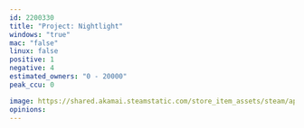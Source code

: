 ```yaml
---
id: 2200330
title: "Project: Nightlight"
windows: "true"
mac: "false"
linux: false
positive: 1
negative: 4
estimated_owners: "0 - 20000"
peak_ccu: 0

image: https://shared.akamai.steamstatic.com/store_item_assets/steam/apps/2200330/header.jpg?t=1715061810
opinions:
---
```

